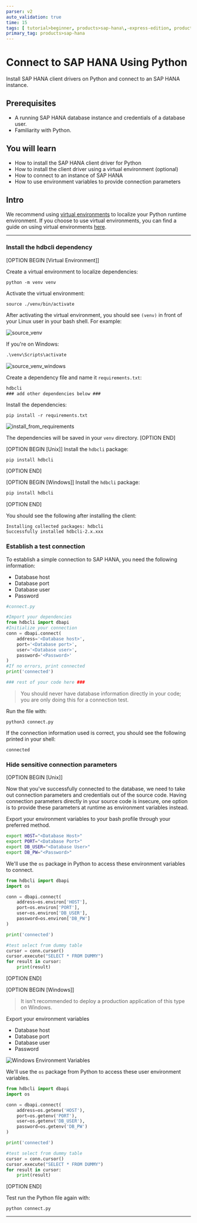 ```yaml
---
parser: v2
auto_validation: true
time: 15
tags: [ tutorial>beginner, products>sap-hana\,-express-edition, products>sap-cloud-platform--sap-hana-service]
primary_tag: products>sap-hana
---
```


# Connect to SAP HANA Using Python
<!-- description --> Install SAP HANA client drivers on Python and connect to an SAP HANA instance.

## Prerequisites
- A running SAP HANA database instance and credentials of a database user.
- Familiarity with Python.

## You will learn
  - How to install the SAP HANA client driver for Python
  - How to install the client driver using a virtual environment (optional)
  - How to connect to an instance of SAP HANA
  - How to use environment variables to provide connection parameters

## Intro
We recommend using [virtual environments](https://docs.python.org/3/library/venv.html) to localize your Python runtime environment. If you choose to use virtual environments, you can find a guide on using virtual environments [here](https://packaging.python.org/tutorials/installing-packages/#creating-virtual-environments).

---

### Install the hdbcli dependency

[OPTION BEGIN [Virtual Environment]]

Create a virtual environment to localize dependencies:

```Shell
python -m venv venv
```

Activate the virtual environment:

```Shell
source ./venv/bin/activate
```

After activating the virtual environment, you should see `(venv)` in front of your Linux user in your bash shell. For example:

![source_venv](source_venv.png)

If you're on Windows:

```cmd
.\venv\Scripts\activate
```

![source_venv_windows](source_venv_windows.png)

Create a dependency file and name it `requirements.txt`:

```requirements.txt
hdbcli
### add other dependencies below ###
```

Install the dependencies:

```Shell
pip install -r requirements.txt
```

![install_from_requirements](install_from_requirements.png)

The dependencies will be saved in your `venv` directory.
[OPTION END]

[OPTION BEGIN [Unix]]
Install the `hdbcli` package:

```Shell
pip install hdbcli
```
[OPTION END]

[OPTION BEGIN [Windows]]
Install the `hdbcli` package:

```cmd
pip install hdbcli
```
[OPTION END]

You should see the following after installing the client:

```Shell
Installing collected packages: hdbcli
Successfully installed hdbcli-2.x.xxx
```


### Establish a test connection

To establish a simple connection to SAP HANA, you need the following information:

- Database host
- Database port
- Database user
- Password


```Python
#connect.py

#Import your dependencies
from hdbcli import dbapi
#Initialize your connection
conn = dbapi.connect(
    address='<Database host>',
    port='<Database port>',
    user='<Database user>',
    password='<Password>'
)
#If no errors, print connected
print('connected')

### rest of your code here ###

```

>You should never have database information directly in your code; you are only doing this for a connection test.

Run the file with:

```Shell
python3 connect.py
```

If the connection information used is correct, you should see the following printed in your shell:

```Shell
connected
```


### Hide sensitive connection parameters

[OPTION BEGIN [Unix]]  

Now that you've successfully connected to the database, we need to take out connection parameters and credentials out of the source code. Having connection parameters directly in your source code is insecure, one option is to provide these parameters at runtime as environment variables instead.

Export your environment variables to your bash profile through your preferred method.

```Bash
export HOST="<Database Host>"
export PORT="<Database Port>"
export DB_USER="<Database User>"
export DB_PW="<Password>"
```

We'll use the `os` package in Python to access these environment variables to connect.

```Python
from hdbcli import dbapi
import os

conn = dbapi.connect(
    address=os.environ['HOST'],
    port=os.environ['PORT'],
    user=os.environ['DB_USER'],
    password=os.environ['DB_PW']
)

print('connected')

#test select from dummy table
cursor = conn.cursor()
cursor.execute("SELECT * FROM DUMMY")
for result in cursor:
    print(result)

```
[OPTION END]

[OPTION BEGIN [Windows]]
>It isn't recommended to deploy a production application of this type on Windows.

Export your environment variables

- Database host
- Database port
- Database user
- Password

![Windows Environment Variables](system_var_win.png)

We'll use the `os` package from Python to access these user environment variables.

```Python
from hdbcli import dbapi
import os

conn = dbapi.connect(
    address=os.getenv('HOST'),
    port=os.getenv('PORT'),
    user=os.getenv('DB_USER'),
    password=os.getenv('DB_PW')
)

print('connected')

#test select from dummy table
cursor = conn.cursor()
cursor.execute("SELECT * FROM DUMMY")
for result in cursor:
    print(result)
```
[OPTION END]

Test run the Python file again with:

```Shell
python connect.py
```


---
